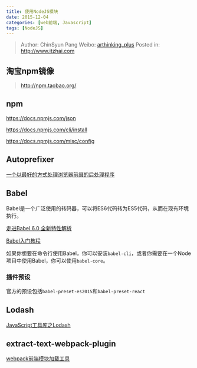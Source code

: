 ```yaml
---
title: 使用NodeJS模块
date: 2015-12-04
categories: [web前端, Javascript]
tags: [NodeJS]
---
```


> Author: ChinSyun Pang
> Weibo: [arthinking_plus](http://weibo.com/arthinkingplus)
> Posted in: http://www.itzhai.com

## 淘宝npm镜像

> http://npm.taobao.org/

## npm

https://docs.npmjs.com/json

https://docs.npmjs.com/cli/install

https://docs.npmjs.com/misc/config

## Autoprefixer

[一个以最好的方式处理浏览器前缀的后处理程序](http://blog.jobbole.com/75964/)

## Babel

Babel是一个广泛使用的转码器，可以将ES6代码转为ES5代码，从而在现有环境执行。

[走进Babel 6.0 全新特性解析](http://www.csdn.net/article/2015-11-17/2826233)

[Babel入门教程](http://www.ruanyifeng.com/blog/2016/01/babel.html)

如果你想要在命令行使用Babel，你可以安装`babel-cli`，或者你需要在一个Node项目中使用Babel，你可以使用`babel-core`。

### 插件预设

官方的预设包括`babel-preset-es2015`和`babel-preset-react`

## Lodash

[JavaScript工具库之Lodash](http://www.cnblogs.com/whitewolf/p/4417873.html)

## extract-text-webpack-plugin

[webpack前端模块加载工具](http://www.cnblogs.com/YikaJ/p/4586703.html?utm_source=tuicool&utm_medium=referral)



